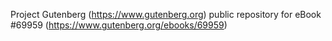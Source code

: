 Project Gutenberg (https://www.gutenberg.org) public repository for
eBook #69959 (https://www.gutenberg.org/ebooks/69959)

